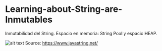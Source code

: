 # Learning-about-String-are-Inmutables
 Inmutabilidad del String. Espacio en memoria: String Pool y espacio HEAP.

![alt text](https://www.javastring.net/wp-content/uploads/java-string-pool.png)
Source: https://www.javastring.net/ 
